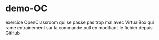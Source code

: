 # demo-OC
exercice OpenClassroom qui se passe pas trop mal avec VirtualBox qui rame
entrainement sur la commande pull en modifiant le fichier depuis GitHub
